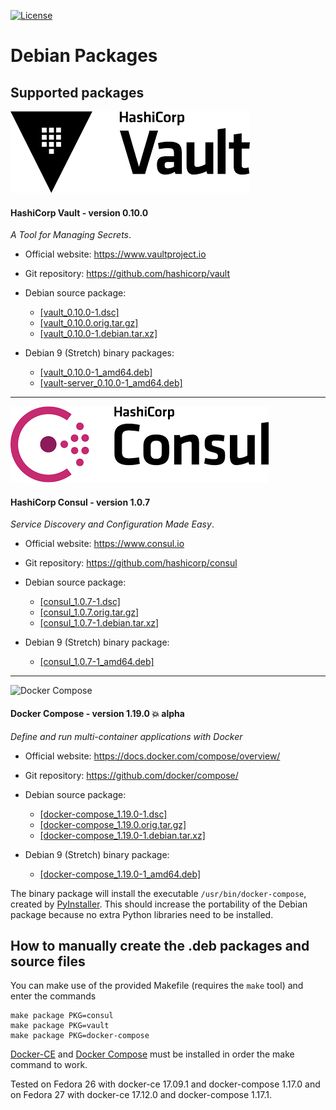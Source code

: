 [![License](https://img.shields.io/badge/License-Apache--2.0-blue.svg)](https://spdx.org/licenses/Apache-2.0.html)

# Debian Packages

## Supported packages

![](images/HashiCorp-Vault-logo.png?raw=true "HashiCorp Vault")

#### HashiCorp Vault - version 0.10.0

_A Tool for Managing Secrets_.

* Official website: https://www.vaultproject.io
* Git repository: https://github.com/hashicorp/vault

* Debian source package:
  * [[vault_0.10.0-1.dsc]][vault-dsc]
  * [[vault_0.10.0.orig.tar.gz]][vault-orig]
  * [[vault_0.10.0-1.debian.tar.xz]][vault-debian]

* Debian 9 (Stretch) binary packages:
  * [[vault_0.10.0-1_amd64.deb]][vault-debpkg]
  * [[vault-server_0.10.0-1_amd64.deb]][vault-server-debpkg]

---

![](images/HashiCorp-Consul-logo.png?raw=true "HashiCorp Consul")

#### HashiCorp Consul - version 1.0.7

_Service Discovery and Configuration Made Easy_.

* Official website: https://www.consul.io
* Git repository: https://github.com/hashicorp/consul

* Debian source package:
  * [[consul_1.0.7-1.dsc]][consul-dsc]
  * [[consul_1.0.7.orig.tar.gz]][consul-orig]
  * [[consul_1.0.7-1.debian.tar.xz]][consul-debian]

* Debian 9 (Stretch) binary package:
  * [[consul_1.0.7-1_amd64.deb]][consul-debpkg]

---

![Docker Compose](https://github.com/docker/compose/blob/master/logo.png?raw=true "Docker Compose Logo")

#### Docker Compose - version 1.19.0 :boom: alpha

_Define and run multi-container applications with Docker_

* Official website: https://docs.docker.com/compose/overview/
* Git repository: https://github.com/docker/compose/

* Debian source package:
  * [[docker-compose_1.19.0-1.dsc]][docker-compose-dsc]
  * [[docker-compose_1.19.0.orig.tar.gz]][docker-compose-orig]
  * [[docker-compose_1.19.0-1.debian.tar.xz]][docker-compose-debian]

* Debian 9 (Stretch) binary package:
  * [[docker-compose_1.19.0-1_amd64.deb]][docker-compose-debpkg]

The binary package will install the executable `/usr/bin/docker-compose`, created by
[PyInstaller][pyinstaller]. This should increase the portability of the Debian package
because no extra Python libraries need to be installed.

## How to manually create the .deb packages and source files

You can make use of the provided Makefile (requires the `make` tool)
and enter the commands

    make package PKG=consul
    make package PKG=vault
    make package PKG=docker-compose

[Docker-CE][docker-ce] and [Docker Compose][docker-compose] must be installed in order
the make command to work.

Tested on Fedora 26 with docker-ce 17.09.1 and docker-compose 1.17.0
and on Fedora 27 with docker-ce 17.12.0 and docker-compose 1.17.1.

[docker-ce]: https://www.docker.com/community-edition/
[docker-compose]: https://docs.docker.com/compose/
[pyinstaller]: http://www.pyinstaller.org/

[consul-debpkg]: https://github.com/madrisan/debian-packages/releases/download/v0.6.0/consul_1.0.7-1_amd64.deb
[consul-debian]: https://github.com/madrisan/debian-packages/releases/download/v0.6.0/consul_1.0.7-1.debian.tar.xz
[consul-dsc]: https://github.com/madrisan/debian-packages/releases/download/v0.6.0/consul_1.0.7-1.dsc
[consul-orig]: https://github.com/madrisan/debian-packages/releases/download/v0.6.0/consul_1.0.7.orig.tar.gz

[docker-compose-debpkg]: https://github.com/madrisan/debian-packages/releases/download/v0.6.0/docker-compose_1.19.0-1_amd64.deb
[docker-compose-debian]: https://github.com/madrisan/debian-packages/releases/download/v0.6.0/docker-compose_1.19.0-1.debian.tar.xz
[docker-compose-dsc]: https://github.com/madrisan/debian-packages/releases/download/v0.6.0/docker-compose_1.19.0-1.dsc
[docker-compose-orig]: https://github.com/madrisan/debian-packages/releases/download/v0.6.0/docker-compose_1.19.0.orig.tar.gz

[vault-debpkg]: https://github.com/madrisan/debian-packages/releases/download/v0.6.0/vault_0.10.0-1_amd64.deb
[vault-server-debpkg]: https://github.com/madrisan/debian-packages/releases/download/v0.6.0/vault-server_0.10.0-1_amd64.deb
[vault-debian]: https://github.com/madrisan/debian-packages/releases/download/v0.6.0/vault_0.10.0-1.debian.tar.xz
[vault-dsc]: https://github.com/madrisan/debian-packages/releases/download/v0.6.0/vault_0.10.0-1.dsc
[vault-orig]: https://github.com/madrisan/debian-packages/releases/download/v0.6.0/vault_0.10.0.orig.tar.gz
